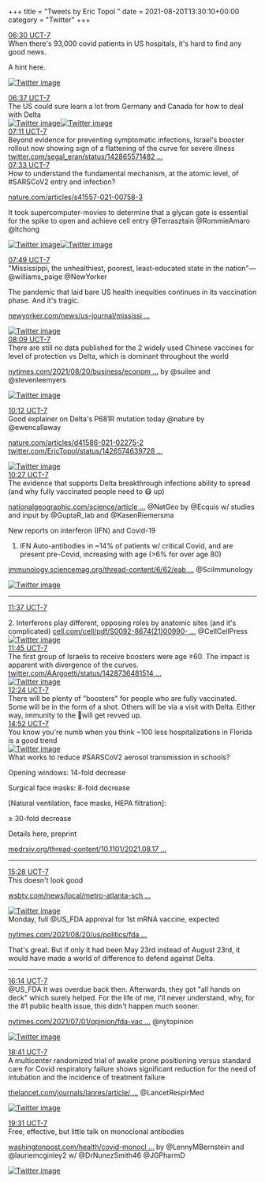 +++
title = "Tweets by Eric Topol " 
date = 2021-08-20T13:30:10+00:00
category = "Twitter"
+++
<div class="tweet"> 
<div class="profile"> 
<a href="https://twitter.com/erictopol/status/1428710953168764936" target="_blank" rel="noreferer">06:30 UCT-7</a> 
</div> 
<div class="content"> 
When there's 93,000 covid patients in US hospitals, it's hard to find any good news. 

A hint here. </div> 
<a href="/twitter/erictopol/images/E9PM67EVIAUyYh_.jpg"  ><img src="/twitter/erictopol/images/E9PM67EVIAUyYh_.jpg" alt="Twitter image" ></img></a></div> 
<div class="tweet"> 
<div class="profile"> 
<a href="https://twitter.com/erictopol/status/1428712842555842570" target="_blank" rel="noreferer">06:37 UCT-7</a> 
</div> 
<div class="content"> 
The US could sure learn a lot from Germany and Canada for how to deal with Delta </div> 
<a href="/twitter/erictopol/images/E9POsUiVIAYVBF-.jpg"  ><img src="/twitter/erictopol/images/E9POsUiVIAYVBF-.jpg" alt="Twitter image" ></img></a><a href="/twitter/erictopol/images/E9POuBCVUAoy03q.jpg"  ><img src="/twitter/erictopol/images/E9POuBCVUAoy03q.jpg" alt="Twitter image" ></img></a></div> 
<div class="tweet"> 
<div class="profile"> 
<a href="https://twitter.com/erictopol/status/1428721427830644747" target="_blank" rel="noreferer">07:11 UCT-7</a> 
</div> 
<div class="content"> 
Beyond evidence for preventing symptomatic infections, Israel's booster rollout now showing sign of a flattening of the curve for severe illness <a href="https://twitter.com/segal_eran/status/1428655714822762502" target="_blank" rel="noreferer">twitter.com/segal_eran/status/142865571482 ...</a> 
</div> 
</div> 
<div class="tweet"> 
<div class="profile"> 
<a href="https://twitter.com/erictopol/status/1428726972641812488" target="_blank" rel="noreferer">07:33 UCT-7</a> 
</div> 
<div class="content"> 
How to understand the fundamental mechanism, at the atomic level, of #SARSCoV2 entry and infection?

<a href="https://www.nature.com/articles/s41557-021-00758-3" target="_blank" rel="noreferer">nature.com/articles/s41557-021-00758-3</a> 


It took supercomputer-movies to determine that a glycan gate is essential for the spike to open and achieve cell entry  @Terrasztain @RommieAmaro @ltchong </div> 
<a href="/twitter/erictopol/images/E9PY_uoVcAQ2Q0A.png"  ><img src="/twitter/erictopol/images/E9PY_uoVcAQ2Q0A.png" alt="Twitter image" ></img></a><a href="/twitter/erictopol/images/E9PZBAnVcAE17wN.jpg"  ><img src="/twitter/erictopol/images/E9PZBAnVcAE17wN.jpg" alt="Twitter image" ></img></a></div> 
<div class="tweet"> 
<div class="profile"> 
<a href="https://twitter.com/erictopol/status/1428730843699105798" target="_blank" rel="noreferer">07:49 UCT-7</a> 
</div> 
<div class="content"> 
"Mississippi, the unhealthiest, poorest, least-educated state in the nation"—@williams_paige @NewYorker 

The pandemic that laid bare US health inequities continues in its vaccination phase. And it's tragic.

<a href="https://www.newyorker.com/news/us-journal/mississippis-hospital-system-is-rapidly-approaching-statewide-failure" target="_blank" rel="noreferer">newyorker.com/news/us-journal/mississi ...</a> 
 </div> 
<a href="/twitter/erictopol/images/E9PSgzbUYAUe3gl.jpg"  ><img src="/twitter/erictopol/images/E9PSgzbUYAUe3gl.jpg" alt="Twitter image" ></img></a></div> 
<div class="tweet"> 
<div class="profile"> 
<a href="https://twitter.com/erictopol/status/1428735897168596998" target="_blank" rel="noreferer">08:09 UCT-7</a> 
</div> 
<div class="content"> 
There are still no data published for the 2 widely used Chinese vaccines for level of protection vs Delta, which is dominant throughout the world

<a href="https://www.nytimes.com/2021/08/20/business/economy/china-vaccine-us-covid-diplomacy.html" target="_blank" rel="noreferer">nytimes.com/2021/08/20/business/econom ...</a> 
 by @suilee and @stevenleemyers </div> 
<a href="/twitter/erictopol/images/E9PiCKJVkAEAt-N.jpg"  ><img src="/twitter/erictopol/images/E9PiCKJVkAEAt-N.jpg" alt="Twitter image" ></img></a></div> 
<div class="tweet"> 
<div class="profile"> 
<a href="https://twitter.com/erictopol/status/1428766946556669952" target="_blank" rel="noreferer">10:12 UCT-7</a> 
</div> 
<div class="content"> 
Good explainer on Delta's P681R mutation today @nature by @ewencallaway 

<a href="https://www.nature.com/articles/d41586-021-02275-2" target="_blank" rel="noreferer">nature.com/articles/d41586-021-02275-2</a> 
  <a href="https://twitter.com/EricTopol/status/1426574639728185348" target="_blank" rel="noreferer">twitter.com/EricTopol/status/1426574639728 ...</a> 
</div> 
<a href="/twitter/erictopol/images/E9P_v_hVcAAt7r5.jpg"  ><img src="/twitter/erictopol/images/E9P_v_hVcAAt7r5.jpg" alt="Twitter image" ></img></a></div> 
<div class="tweet"> 
<div class="profile"> 
<a href="https://twitter.com/erictopol/status/1428770579281178629" target="_blank" rel="noreferer">10:27 UCT-7</a> 
</div> 
<div class="content"> 
The evidence that supports Delta breakthrough infections ability to spread (and why fully vaccinated people need to 😷 up)

<a href="https://www.nationalgeographic.com/science/article/evidence-mounts-that-people-with-breakthrough-infections-can-spread-delta-easily" target="_blank" rel="noreferer">nationalgeographic.com/science/article ...</a> 
 @NatGeo by @Ecquis w/ studies and input by @GuptaR_lab and @KasenRiemersma</div> 
</div> 
<div class="thread"> 
<div class="thread-content"> 
New reports on interferon (IFN) and Covid-19

1. IFN Auto-antibodies in ~14% of patients w/ critical Covid, and are present pre-Covid, increasing with age (&gt;6% for over age 80)

<a href="https://immunology.sciencemag.org/thread-content/6/62/eabl4340" target="_blank" rel="noreferer">immunology.sciencemag.org/thread-content/6/62/eab ...</a> 
 @SciImmunology </div> 
<a href="/twitter/erictopol/images/E9QSVdyUYAMT4hS.jpg"  ><img src="/twitter/erictopol/images/E9QSVdyUYAMT4hS.jpg" alt="Twitter image" ></img></a><hr><div class="profile"> 
<a href="https://twitter.com/erictopol/status/1428788219961765890" target="_blank" rel="noreferer">11:37 UCT-7</a> 
</div> 
<div class="content"> 
2. Interferons play different, opposing roles by anatomic sites (and it's complicated) <a href="https://www.cell.com/cell/pdf/S0092-8674(21)00990-9.pdf?_returnURL=https%3A%2F%2Flinkinghub.elsevier.com%2Fretrieve%2Fpii%2FS0092867421009909%3Fshowall%3Dtrue" target="_blank" rel="noreferer">cell.com/cell/pdf/S0092-8674(21)00990- ...</a> 
 @CellCellPress </div> 
<a href="/twitter/erictopol/images/E9QSdYIVIAc6fpB.jpg"  ><img src="/twitter/erictopol/images/E9QSdYIVIAc6fpB.jpg" alt="Twitter image" ></img></a></div> 
<div class="tweet"> 
<div class="profile"> 
<a href="https://twitter.com/erictopol/status/1428790213237563393" target="_blank" rel="noreferer">11:45 UCT-7</a> 
</div> 
<div class="content"> 
The first group of Israelis to receive boosters were age ≥60. The impact is apparent with divergence of the curves.  <a href="https://twitter.com/AArgoetti/status/1428736481514901505" target="_blank" rel="noreferer">twitter.com/AArgoetti/status/1428736481514 ...</a> 
</div> 
<a href="/twitter/erictopol/images/E9QUWEsVUAA76Va.png"  ><img src="/twitter/erictopol/images/E9QUWEsVUAA76Va.png" alt="Twitter image" ></img></a></div> 
<div class="tweet"> 
<div class="profile"> 
<a href="https://twitter.com/erictopol/status/1428800006387945472" target="_blank" rel="noreferer">12:24 UCT-7</a> 
</div> 
<div class="content"> 
There will be plenty of "boosters" for people who are fully vaccinated. Some will be in the form of a shot. Others will be via a visit with Delta. Either way, immunity to the 🦠will get revved up.</div> 
</div> 
<div class="tweet"> 
<div class="profile"> 
<a href="https://twitter.com/erictopol/status/1428837384209141760" target="_blank" rel="noreferer">14:52 UCT-7</a> 
</div> 
<div class="content"> 
You know you're numb when you think ~100 less hospitalizations in Florida is a good trend </div> 
<a href="/twitter/erictopol/images/E9Q_62hVoAI9ePC.jpg"  ><img src="/twitter/erictopol/images/E9Q_62hVoAI9ePC.jpg" alt="Twitter image" ></img></a></div> 
<div class="thread"> 
<div class="thread-content"> 
What works to reduce #SARSCoV2 aerosol transmission in schools?

Opening windows: 14-fold decrease

Surgical face masks: 8-fold decrease

[Natural ventilation, face masks, HEPA filtration]: 

≥ 30-fold decrease

Details here, preprint

<a href="https://www.medrxiv.org/thread-content/10.1101/2021.08.17.21262169v1" target="_blank" rel="noreferer">medrxiv.org/thread-content/10.1101/2021.08.17 ...</a> 
</div> 
<hr><div class="profile"> 
<a href="https://twitter.com/erictopol/status/1428846323629838339" target="_blank" rel="noreferer">15:28 UCT-7</a> 
</div> 
<div class="content"> 
This doesn't look good

<a href="https://www.wsbtv.com/news/local/metro-atlanta-school-districts-report-nearly-7000-cases-covid-19-first-weeks/KO37EA3M5NDRFPGCGVEY6OIA4U/" target="_blank" rel="noreferer">wsbtv.com/news/local/metro-atlanta-sch ...</a> 
 </div> 
<a href="/twitter/erictopol/images/E9RIH7xVoAcFouA.jpg"  ><img src="/twitter/erictopol/images/E9RIH7xVoAcFouA.jpg" alt="Twitter image" ></img></a></div> 
<div class="thread"> 
<div class="thread-content"> 
Monday, full @US_FDA approval for 1st mRNA vaccine, expected

<a href="https://www.nytimes.com/2021/08/20/us/politics/fda-pfizer-covid-vaccine-full-approval.html" target="_blank" rel="noreferer">nytimes.com/2021/08/20/us/politics/fda ...</a> 


That's great. But if only it had been May 23rd instead of August 23rd, it would have made a world of difference to defend against Delta.</div> 
<hr><div class="profile"> 
<a href="https://twitter.com/erictopol/status/1428858047582007301" target="_blank" rel="noreferer">16:14 UCT-7</a> 
</div> 
<div class="content"> 
@US_FDA It was overdue back then. Afterwards, they got "all hands on deck" which surely helped. For the life of me, I'll never understand, why, for the #1 public health issue, this didn't happen much sooner.

<a href="https://www.nytimes.com/2021/07/01/opinion/fda-vaccines-full-approval.html" target="_blank" rel="noreferer">nytimes.com/2021/07/01/opinion/fda-vac ...</a> 
 @nytopinion </div> 
<a href="/twitter/erictopol/images/E9RR_85UUAQ3paW.jpg"  ><img src="/twitter/erictopol/images/E9RR_85UUAQ3paW.jpg" alt="Twitter image" ></img></a></div> 
<div class="tweet"> 
<div class="profile"> 
<a href="https://twitter.com/erictopol/status/1428894943267889153" target="_blank" rel="noreferer">18:41 UCT-7</a> 
</div> 
<div class="content"> 
A multicenter randomized trial of awake prone positioning versus standard care for Covid respiratory failure shows significant reduction for the need of intubation and the incidence of treatment failure

<a href="https://www.thelancet.com/journals/lanres/article/PIIS2213-2600(21)00356-8/fulltext" target="_blank" rel="noreferer">thelancet.com/journals/lanres/article/ ...</a> 
 @LancetRespirMed </div> 
<a href="/twitter/erictopol/images/E9R0M3HUcAADvEE.jpg"  ><img src="/twitter/erictopol/images/E9R0M3HUcAADvEE.jpg" alt="Twitter image" ></img></a></div> 
<div class="tweet"> 
<div class="profile"> 
<a href="https://twitter.com/erictopol/status/1428907639388327937" target="_blank" rel="noreferer">19:31 UCT-7</a> 
</div> 
<div class="content"> 
Free, effective, but little talk on monoclonal antibodies

<a href="https://www.washingtonpost.com/health/covid-monoclonal-abbott/2021/08/19/a39a0b5e-0029-11ec-a664-4f6de3e17ff0_story.html" target="_blank" rel="noreferer">washingtonpost.com/health/covid-monocl ...</a> 
 by @LennyMBernstein and @lauriemcginley2 w/ @DrNunezSmith46 @JGPharmD </div> 
<a href="/twitter/erictopol/images/E9R_k61UYAI0_Op.png"  ><img src="/twitter/erictopol/images/E9R_k61UYAI0_Op.png" alt="Twitter image" ></img></a></div> 


